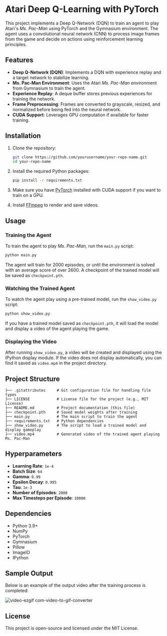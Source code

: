 # Atari Deep Q-Learning with PyTorch

This project implements a Deep Q-Network (DQN) to train an agent to play Atari's *Ms. Pac-Man* using PyTorch and the Gymnasium environment. The agent uses a convolutional neural network (CNN) to process image frames from the game and decide on actions using reinforcement learning principles.

## Features

- **Deep Q-Network (DQN)**: Implements a DQN with experience replay and a target network to stabilize learning.
- **Ms. Pac-Man Environment**: Uses the Atari *Ms. Pac-Man* environment from Gymnasium to train the agent.
- **Experience Replay**: A deque buffer stores previous experiences for training the network.
- **Frame Preprocessing**: Frames are converted to grayscale, resized, and normalized before being fed into the neural network.
- **CUDA Support**: Leverages GPU computation if available for faster training.

## Installation

1. Clone the repository:

    ```bash
    git clone https://github.com/yourusername/your-repo-name.git
    cd your-repo-name
    ```

2. Install the required Python packages:

    ```bash
    pip install -r requirements.txt
    ```

3. Make sure you have [PyTorch](https://pytorch.org/get-started/locally/) installed with CUDA support if you want to train on a GPU.

4. Install [FFmpeg](https://ffmpeg.org/) to render and save videos.

## Usage

### Training the Agent

To train the agent to play *Ms. Pac-Man*, run the `main.py` script:

```bash
python main.py
```

The agent will train for 2000 episodes, or until the environment is solved with an average score of over 2600. A checkpoint of the trained model will be saved as `checkpoint.pth`.


### Watching the Trained Agent

To watch the agent play using a pre-trained model, run the `show_video.py` script:

```bash
python show_video.py
```

If you have a trained model saved as `checkpoint.pth`, it will load the model and display a video of the agent playing the game.

### Displaying the Video

After running `show_video.py`, a video will be created and displayed using the IPython display module. If the video does not display automatically, you can find it saved as `video.mp4` in the project directory.

## Project Structure

```
├── .gitattributes     # Git configuration file for handling file types
├── LICENSE            # License file for the project (e.g., MIT License)
├── README.md          # Project documentation (this file)
├── checkpoint.pth     # Saved model weights after training
├── main.py            # The main script to train the agent
├── requirements.txt   # Python dependencies
├── show_video.py      # The script to load a trained model and display gameplay
├── video.mp4          # Generated video of the trained agent playing Ms. Pac-Man
```

## Hyperparameters

- **Learning Rate**: `1e-4`
- **Batch Size**: `64`
- **Gamma**: `0.99`
- **Epsilon Decay**: `0.995`
- **Tau**: `1e-3`
- **Number of Episodes**: `2000`
- **Max Timesteps per Episode**: `10000`

## Dependencies

- Python 3.9+
- NumPy
- PyTorch
- Gymnasium
- Pillow
- ImageIO
- IPython

## Sample Output

Below is an example of the output video after the training process is completed:



![video-ezgif com-video-to-gif-converter](https://github.com/user-attachments/assets/6b06d194-379a-4649-a786-8035ead92a01)




## License

This project is open-source and licensed under the MIT License.
